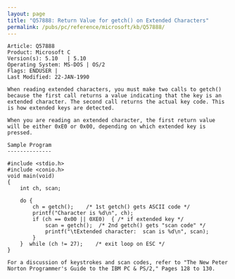```yaml
---
layout: page
title: "Q57888: Return Value for getch() on Extended Characters"
permalink: /pubs/pc/reference/microsoft/kb/Q57888/
---
```


	Article: Q57888
	Product: Microsoft C
	Version(s): 5.10   | 5.10
	Operating System: MS-DOS | OS/2
	Flags: ENDUSER |
	Last Modified: 22-JAN-1990
	
	When reading extended characters, you must make two calls to getch()
	because the first call returns a value indicating that the key is an
	extended character. The second call returns the actual key code. This
	is how extended keys are detected.
	
	When you are reading an extended character, the first return value
	will be either 0xE0 or 0x00, depending on which extended key is
	pressed.
	
	Sample Program
	--------------
	
	#include <stdio.h>
	#include <conio.h>
	void main(void)
	{
	    int ch, scan;
	
	    do {
	        ch = getch();    /* 1st getch() gets ASCII code */
	        printf("Character is %d\n", ch);
	        if (ch == 0x00 || 0XE0)  { /* if extended key */
	            scan = getch();  /* 2nd getch() gets "scan code" */
	            printf("\tExtended character:  scan is %d\n", scan);
	        }
	    }  while (ch != 27);    /* exit loop on ESC */
	}
	
	For a discussion of keystrokes and scan codes, refer to "The New Peter
	Norton Programmer's Guide to the IBM PC & PS/2," Pages 128 to 130.
